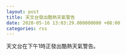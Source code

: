 ```yaml
---
layout: post
title: 天文台發出酷熱天氣警告
date: 2020-05-16 13:03:29.000000000 +08:00
categories: rss
---
```


天文台在下午1時正發出酷熱天氣警告。
